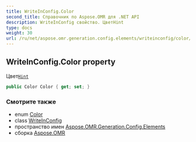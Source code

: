 ```yaml
---
title: WriteInConfig.Color
second_title: Справочник по Aspose.OMR для .NET API
description: WriteInConfig свойство. ЦветHint
type: docs
weight: 30
url: /ru/net/aspose.omr.generation.config.elements/writeinconfig/color/
---
```

## WriteInConfig.Color property

Цвет[`Hint`](../hint/)

```csharp
public Color Color { get; set; }
```

### Смотрите также

* enum [Color](../../../aspose.omr.generation/color/)
* class [WriteInConfig](../)
* пространство имен [Aspose.OMR.Generation.Config.Elements](../../writeinconfig/)
* сборка [Aspose.OMR](../../../)


